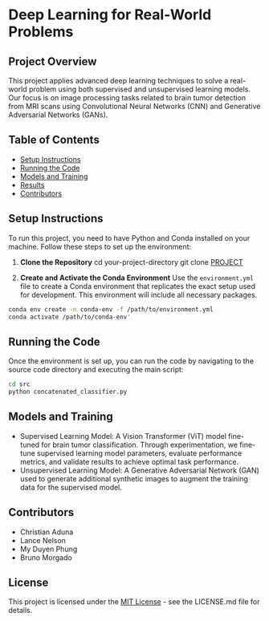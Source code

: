 # Deep Learning for Real-World Problems

## Project Overview
This project applies advanced deep learning techniques to solve a real-world problem using both supervised and unsupervised learning models. Our focus is on image processing tasks related to brain tumor detection from MRI scans using Convolutional Neural Networks (CNN) and Generative Adversarial Networks (GANs).

## Table of Contents
- [Setup Instructions](#setup-instructions)
- [Running the Code](#running-the-code)
- [Models and Training](#models-and-training)
- [Results](#results)
- [Contributors](#contributors)

## Setup Instructions
To run this project, you need to have Python and Conda installed on your machine. Follow these steps to set up the environment:

1. **Clone the Repository**
cd your-project-directory
git clone [PROJECT](https://github.com/brmorg-to/COMP263-term-project.git)

2. **Create and Activate the Conda Environment**
Use the `environment.yml` file to create a Conda environment that replicates the exact setup used for development. This environment will include all necessary packages.
```bash
conda env create -n conda-env -f /path/to/environment.yml
conda activate /path/to/conda-env'
```

## Running the Code
Once the environment is set up, you can run the code by navigating to the source code directory and executing the main script:
```bash
cd src
python concatenated_classifier.py
```

## Models and Training
- Supervised Learning Model: A Vision Transformer (ViT) model fine-tuned for brain tumor classification. Through experimentation, we fine-tune supervised learning model parameters, evaluate performance metrics, and validate results to achieve optimal task performance.
- Unsupervised Learning Model: A Generative Adversarial Network (GAN) used to generate additional synthetic images to augment the training data for the supervised model.

## Contributors

- Christian Aduna
- Lance Nelson
- My Duyen Phung
- Bruno Morgado

## License

This project is licensed under the [MIT License](https://chat.openai.com/c/LICENSE.md) - see the LICENSE.md file for details.
